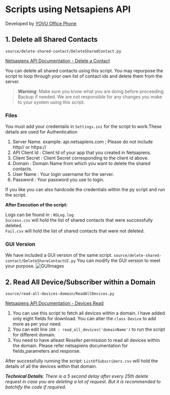 # Scripts using Netsapiens API
Developed by [YOVU Office Phone](https://yovu.ca)
## 1. Delete all Shared Contacts
```source/delete-shared-contact/DeleteSharedContact.py```


[Netsapiens API Documentation - Delete a Contact](https://api.netsapiens.com/ns-api/webroot/apidoc/#api-Contact-Delete)

You can delete all shared contacts using this script. You may repurpose the script to loop through your own list of contact ids and delete them from the server.

>__Warning__: 
Make sure you know what you are doing before proceeding. Backup if needed. We are not responsible for any changes you make to your system using this script.
### __Files__
You must add your credentails in ```Settings.ini``` for the script to work.These details are used for Authentication
1. Server Name. example: api.netsapiens.com ; Please do not include http// or https://
1. API Client Id : Client Id of your app that you created in Netsapiens.
1. Client Secret : Client Secret corresponding to the client id above.
1. Domain : Domain Name from which you want to delete the shared contacts.
1. User Name : Your login username for the server.
1. Password :  Your password you use to login.

If you like you can also hardcode the credentials within the py script and run the script.

__After Execution of the script:__ 

Logs can be found in : ```NSLog.log```  
```Success.csv``` will hold the list of shared contacts that were successfully deleted.  
```Fail.csv``` will hold the list of shared contacts that were not deleted.
### GUI Version

We have included a GUI version of the same script. ```source/delete-shared-contact/DeleteShareContactUI.py```
You can modify the GUI version to meet your purpose. 
![GUIImages](./source/YOVUDeleteSharedContact.png)

## 2. Read All Device/Subscriber within a Domain
```source/read-all-devices-domain/ReadAllDevices.py```


[Netsapiens API Documentation - Devices Read](https://api.netsapiens.com/ns-api/webroot/apidoc/#api-Device-Read)
1. You can use this script to fetch all devices within a domain. I have added only eight fields for download. You can alter the ```class Device``` to add more as per your need.
1. You can edit line ```108 : read_all_devices('domainName')``` to run the script for different domain.
1. You need to have atleast *Reseller* permission to read all devices within the domain. Please refer netsapiens documentation for fields,parameters and response.


After successfully running the script:
```ListOfSubscribers.csv``` will hold the details of all the devices within that domain.



*__Technical Details__:
There is a 5 second delay after every 25th delete request in case you are deleting a lot of request. But it is recommended to batchify the code if required.* 



